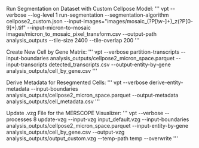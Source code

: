 Run Segmentation on Dataset with Custom Cellpose Model:
'''
vpt --verbose --log-level 1 run-segmentation --segmentation-algorithm cellpose2_custom.json --input-images="images/mosaic_(?P<stain>[\w-]+)_z(?P<z>[0-9]+).tif" --input-micron-to-mosaic images/micron_to_mosaic_pixel_transform.csv --output-path analysis_outputs --tile-size 2400 --tile-overlap 200
'''

Create New Cell by Gene Matrix:
'''
vpt --verbose partition-transcripts --input-boundaries analysis_outputs/cellpose2_micron_space.parquet --input-transcripts detected_transcripts.csv --output-entity-by-gene analysis_outputs/cell_by_gene.csv
'''

Derive Metadata for Resegmented Cells:
'''
vpt --verbose derive-entity-metadata --input-boundaries analysis_outputs/cellpose2_micron_space.parquet --output-metadata analysis_outputs/cell_metadata.csv
'''

Update .vzg File for the MERSCOPE Visualizer:
'''
vpt --verbose --processes 8 update-vzg --input-vzg input_default.vzg --input-boundaries analysis_outputs/cellpose2_micron_space.parquet --input-entity-by-gene analysis_outputs/cell_by_gene.csv --output-vzg analysis_outputs/output_custom.vzg --temp-path temp --overwrite
'''
